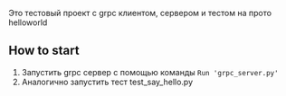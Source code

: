Это тестовый проект с grpc клиентом, сервером и тестом на прото helloworld

## **How to start**
1) Запустить grpc сервер с помощью команды ``Run 'grpc_server.py'``
2) Аналогично запустить тест test_say_hello.py 